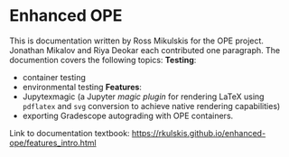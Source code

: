 # Enhanced OPE
This is documentation written by Ross Mikulskis for the OPE project. Jonathan Mikalov and Riya Deokar each contributed one paragraph. The documention covers the following topics:
**Testing**: 
- container testing
- environmental testing
**Features**:
- Jupytexmagic (a Jupyter *magic plugin* for rendering LaTeX using `pdflatex` and `svg` conversion to achieve native rendering capabilities)
- exporting Gradescope autograding with OPE containers.

Link to documentation textbook: https://rkulskis.github.io/enhanced-ope/features_intro.html
